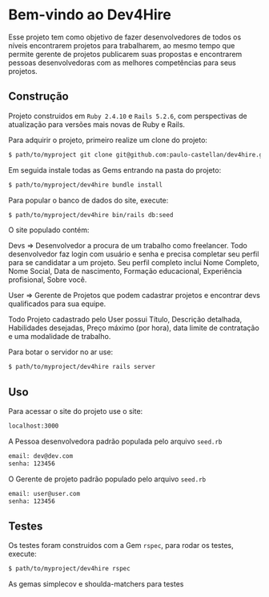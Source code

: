 # Bem-vindo ao Dev4Hire

Esse projeto tem como objetivo de fazer desenvolvedores de todos os níveis encontrarem projetos para trabalharem, ao mesmo tempo que permite gerente de projetos publicarem suas propostas e encontrarem pessoas desenvolvedoras com as melhores competências para seus projetos.

## Construção

Projeto construidos em `Ruby 2.4.10` e `Rails 5.2.6`, com perspectivas de atualização para versões mais novas de Ruby e Rails.

Para adquirir o projeto, primeiro realize um clone do projeto:

```bash
$ path/to/myproject git clone git@github.com:paulo-castellan/dev4hire.git
```

Em seguida instale todas as Gems entrando na pasta do projeto:

```bash
$ path/to/myproject/dev4hire bundle install
```
Para popular o banco de dados do site, execute:

```bash
$ path/to/myproject/dev4hire bin/rails db:seed
```

O site populado contém:

Devs => Desenvolvedor a procura de um trabalho como freelancer. Todo desenvolvedor faz login com usuário e senha e precisa completar seu perfil para se candidatar a um projeto. Seu perfil completo inclui Nome Completo, Nome Social, Data de nascimento, Formação educacional, Experiência profisional, Sobre você.

User => Gerente de Projetos que podem cadastrar projetos e encontrar devs qualificados para sua equipe.

Todo Projeto cadastrado pelo User possui Título, Descrição detalhada, Habilidades desejadas, Preço máximo (por hora), data limite de contratação e uma modalidade de trabalho.

Para botar o servidor no ar use:

```bash
$ path/to/myproject/dev4hire rails server
```

## Uso

Para acessar o site do projeto use o site:

```bash
localhost:3000
```

A Pessoa desenvolvedora padrão populada pelo arquivo `seed.rb`

```bash
email: dev@dev.com
senha: 123456
```

O Gerente de projeto padrão populado pelo arquivo `seed.rb`

```bash
email: user@user.com
senha: 123456
```

## Testes

Os testes foram construidos com a Gem `rspec`, para rodar os testes, execute:

```bash
$ path/to/myproject/dev4hire rspec
```
As gemas simplecov e shoulda-matchers para testes

